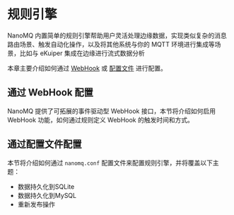# 规则引擎

NanoMQ 内置简单的规则引擎帮助用户灵活处理边缘数据，实现类似复杂的消息路由场景、触发自动化操作，以及将其他系统与你的 MQTT 环境进行集成等场景，比如与 eKuiper 集成在边缘进行流式数据分析

本章主要介绍如何通过 [WebHook](./web-hook.md) 或 [配置文件](./config-rule-engine.md) 进行配置。

## 通过 WebHook 配置

NanoMQ 提供了可拓展的事件驱动型 WebHook 接口，本节将介绍如何启用 WebHook 功能，如何通过规则定义 WebHook 的触发时间和方式。

## 通过配置文件配置

本节将介绍如何通过 `nanomq.conf` 配置文件来配置规则引擎，并将覆盖以下主题：

- 数据持久化到SQLite
- 数据持久化到MySQL
- 重新发布操作